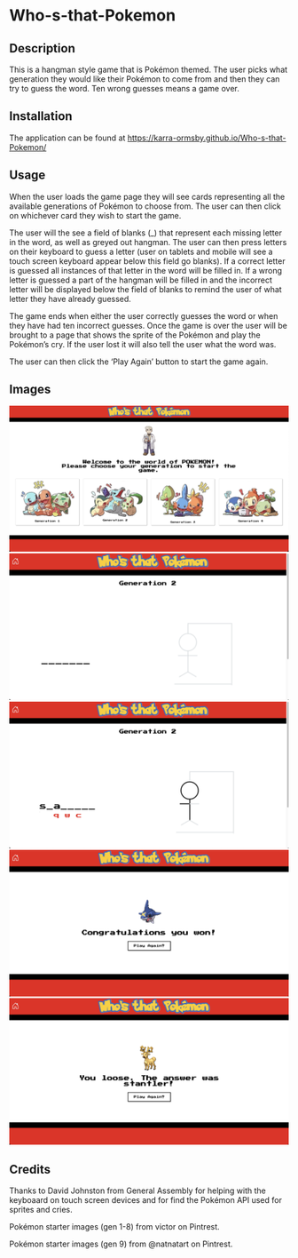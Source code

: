 # Who-s-that-Pokemon

## Description

This is a hangman style game that is Pokémon themed. The user picks what generation they would like their Pokémon to come from and then they can try to guess the word. Ten wrong guesses means a game over.

## Installation

The application can be found at https://karra-ormsby.github.io/Who-s-that-Pokemon/

## Usage

When the user loads the game page they will see cards representing all the available generations of Pokémon to choose from. The user can then click on whichever card they wish to start the game.

The user will the see a field of blanks (_) that represent each missing letter in the word, as well as greyed out hangman. The user can then press letters on their keyboard to guess a letter (user on tablets and mobile will see a touch screen keyboard appear below this field go blanks). If a correct letter is guessed all instances of that letter in the word will be filled in. If a wrong letter is guessed a part of the hangman will be filled in and the incorrect letter will be displayed below the field of blanks to remind the user of what letter they have already guessed.

The game ends when either the user correctly guesses the word or when they have had ten incorrect guesses. Once the game is over the user will be brought to a page that shows the sprite of the Pokémon and play the Pokémon’s cry. If the user lost it will also tell the user what the word was. 

The user can then click the ‘Play Again’ button to start the game again.

## Images

![landing page](./images/landingPage.png)
![gameboard](./images/gameboard.png)
![gameboard wrong guess](./images/gameboardWrongGuess.png)
![game win](./images/gameWin.png)
![game loss](./images/gameLoss.png)


## Credits

Thanks to David Johnston from General Assembly for helping with the keyboaard on touch screen devices and for find the Pokémon API used for sprites and cries.

Pokémon starter images (gen 1-8) from victor on Pintrest.

Pokémon starter images (gen 9) from @natnatart on Pintrest.
